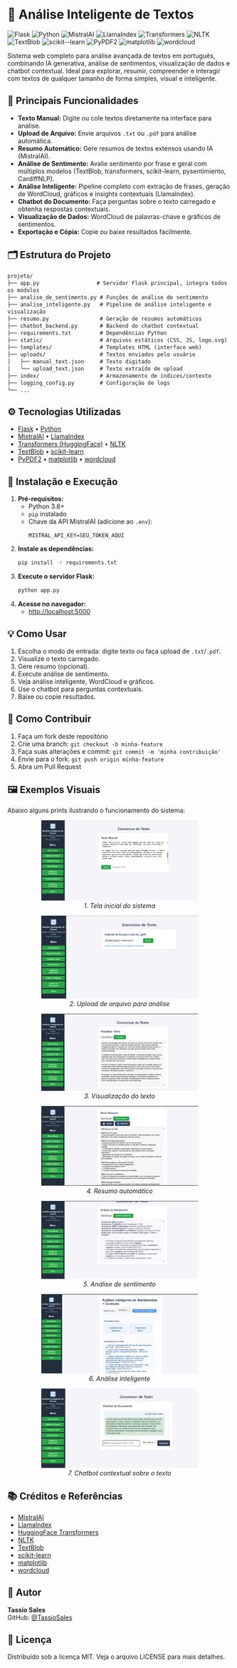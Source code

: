 # 🧠 Análise Inteligente de Textos

![Flask](https://img.shields.io/badge/flask-%23000.svg?style=for-the-badge&logo=flask&logoColor=white)
![Python](https://img.shields.io/badge/python-3670A0?style=for-the-badge&logo=python&logoColor=ffdd54)
![MistralAI](https://img.shields.io/badge/MistralAI-5E4AE3?style=for-the-badge)
![LlamaIndex](https://img.shields.io/badge/LlamaIndex-FFD700?style=for-the-badge)
![Transformers](https://img.shields.io/badge/Transformers-FF6F00?style=for-the-badge)
![NLTK](https://img.shields.io/badge/NLTK-76B900?style=for-the-badge)
![TextBlob](https://img.shields.io/badge/TextBlob-FFB300?style=for-the-badge)
![scikit--learn](https://img.shields.io/badge/scikit--learn-F7931E?style=for-the-badge&logo=scikit-learn&logoColor=white)
![PyPDF2](https://img.shields.io/badge/PyPDF2-3776AB?style=for-the-badge)
![matplotlib](https://img.shields.io/badge/matplotlib-11557C?style=for-the-badge)
![wordcloud](https://img.shields.io/badge/wordcloud-8A2BE2?style=for-the-badge)

Sistema web completo para análise avançada de textos em português, combinando IA generativa, análise de sentimentos, visualização de dados e chatbot contextual. Ideal para explorar, resumir, compreender e interagir com textos de qualquer tamanho de forma simples, visual e inteligente.

## 🚀 Principais Funcionalidades

- **Texto Manual:** Digite ou cole textos diretamente na interface para análise.
- **Upload de Arquivo:** Envie arquivos `.txt` ou `.pdf` para análise automática.
- **Resumo Automático:** Gere resumos de textos extensos usando IA (MistralAI).
- **Análise de Sentimento:** Avalie sentimento por frase e geral com múltiplos modelos (TextBlob, transformers, scikit-learn, pysentimiento, CardiffNLP).
- **Análise Inteligente:** Pipeline completo com extração de frases, geração de WordCloud, gráficos e insights contextuais (LlamaIndex).
- **Chatbot do Documento:** Faça perguntas sobre o texto carregado e obtenha respostas contextuais.
- **Visualização de Dados:** WordCloud de palavras-chave e gráficos de sentimentos.
- **Exportação e Cópia:** Copie ou baixe resultados facilmente.

## 🗂️ Estrutura do Projeto

```
projeto/
├── app.py                  # Servidor Flask principal, integra todos os módulos
├── analise_de_sentimento.py # Funções de análise de sentimento
├── analise_inteligente.py   # Pipeline de análise inteligente e visualização
├── resumo.py                # Geração de resumos automáticos
├── chatbot_backend.py       # Backend do chatbot contextual
├── requirements.txt         # Dependências Python
├── static/                  # Arquivos estáticos (CSS, JS, logo.svg)
├── templates/               # Templates HTML (interface web)
├── uploads/                 # Textos enviados pelo usuário
│   ├── manual_text.json     # Texto digitado
│   └── upload_text.json     # Texto extraído de upload
├── index/                   # Armazenamento de índices/contexto
├── logging_config.py        # Configuração de logs
└── ...
```

## ⚙️ Tecnologias Utilizadas

- [Flask](https://flask.palletsprojects.com/) • [Python](https://www.python.org/)
- [MistralAI](https://mistral.ai/) • [LlamaIndex](https://github.com/jerryjliu/llama_index)
- [Transformers (HuggingFace)](https://huggingface.co/transformers/) • [NLTK](https://www.nltk.org/)
- [TextBlob](https://textblob.readthedocs.io/en/dev/) • [scikit-learn](https://scikit-learn.org/)
- [PyPDF2](https://pypi.org/project/pypdf2/) • [matplotlib](https://matplotlib.org/) • [wordcloud](https://github.com/amueller/word_cloud)

## 📝 Instalação e Execução

1. **Pré-requisitos:**
   - Python 3.8+
   - `pip` instalado
   - Chave da API MistralAI (adicione ao `.env`):
     ```
     MISTRAL_API_KEY=SEU_TOKEN_AQUI
     ```
2. **Instale as dependências:**
   ```bash
   pip install -r requirements.txt
   ```
3. **Execute o servidor Flask:**
   ```bash
   python app.py
   ```
4. **Acesse no navegador:**
   - [http://localhost:5000](http://localhost:5000)

## 💡 Como Usar

1. Escolha o modo de entrada: digite texto ou faça upload de `.txt`/`.pdf`.
2. Visualize o texto carregado.
3. Gere resumo (opcional).
4. Execute análise de sentimento.
5. Veja análise inteligente, WordCloud e gráficos.
6. Use o chatbot para perguntas contextuais.
7. Baixe ou copie resultados.

## 🤝 Como Contribuir

1. Faça um fork deste repositório
2. Crie uma branch: `git checkout -b minha-feature`
3. Faça suas alterações e commit: `git commit -m 'minha contribuição'`
4. Envie para o fork: `git push origin minha-feature`
5. Abra um Pull Request

## 🖼️ Exemplos Visuais

Abaixo alguns prints ilustrando o funcionamento do sistema:

<p align="center">
  <img src="imagens_readme/imagem1.png" alt="Tela inicial" width="70%">
  <br><em>1. Tela inicial do sistema</em>
</p>
<p align="center">
  <img src="imagens_readme/imagem2.png" alt="Upload de arquivo" width="70%">
  <br><em>2. Upload de arquivo para análise</em>
</p>
<p align="center">
  <img src="imagens_readme/imagem3.png" alt="Visualização do texto" width="70%">
  <br><em>3. Visualização do texto</em>
</p>
<p align="center">
  <img src="imagens_readme/imagem4.png" alt="Resumo automático" width="70%">
  <br><em>4. Resumo automático</em>
</p>
<p align="center">
  <img src="imagens_readme/imagem5.png" alt="Análise de sentimento" width="70%">
  <br><em>5. Análise de sentimento</em>
</p>
<p align="center">
  <img src="imagens_readme/imagem6.png" alt="Análise inteligente" width="70%">
  <br><em>6. Análise inteligente</em>
</p>
<p align="center">
  <img src="imagens_readme/imagem7.png" alt="Chatbot contextual" width="70%">
  <br><em>7. Chatbot contextual sobre o texto</em>
</p>

## 📚 Créditos e Referências
- [MistralAI](https://mistral.ai/)
- [LlamaIndex](https://github.com/jerryjliu/llama_index)
- [HuggingFace Transformers](https://huggingface.co/transformers/)
- [NLTK](https://www.nltk.org/)
- [TextBlob](https://textblob.readthedocs.io/en/dev/)
- [scikit-learn](https://scikit-learn.org/)
- [matplotlib](https://matplotlib.org/)
- [wordcloud](https://github.com/amueller/word_cloud)

## 👤 Autor

**Tassio Sales**  
GitHub: [@TassioSales](https://github.com/TassioSales)

## 📝 Licença

Distribuído sob a licença MIT. Veja o arquivo LICENSE para mais detalhes.
